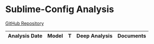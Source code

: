 # Sublime-Config Analysis

[GitHub Repository](https://github.com/golang/sublime-config)

| Analysis Date | Model | T | Deep Analysis | Documents |
|---------------|-------|---|:-------------:|-----------|
